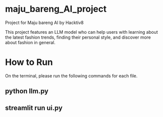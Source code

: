 # maju_bareng_AI_project
Project for Maju bareng AI by Hacktiv8

This project features an LLM model who can help users with learning about the latest fashion trends, finding their personal style, and discover more about fashion in general.

# How to Run
On the terminal, please run the following commands for each file.
## python llm.py
## streamlit run ui.py
